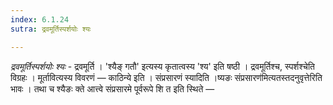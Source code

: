 ```yaml
---
index: 6.1.24
sutra: द्रवमूर्तिस्पर्शयोः श्यः

---
```

_द्रवमूर्तिस्पर्शयोः श्यः_ - द्रवमूर्ति । 'श्यैङ् गतौ' इत्यस्य कृतात्वस्य 'श्य' इति षष्ठी । द्रवमूर्तिश्च, स्पर्शश्चेति विग्रहः । मूर्तावित्यस्य विवरणं — काठिन्ये इति । संप्रसारणं स्यादिति ।ष्यङः संप्रसारण॑मित्यतस्तदनुवृत्तेरिति भावः । तथा च श्यैङः क्ते आत्त्वे संप्रसारमे पूर्वरूपे शि त इति स्थिते —
